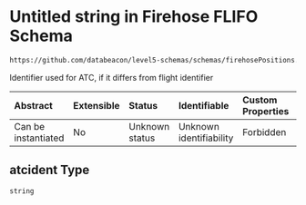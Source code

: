 # Untitled string in Firehose FLIFO Schema

```txt
https://github.com/databeacon/level5-schemas/schemas/firehosePositions.schema.json#/properties/atcident
```

Identifier used for ATC, if it differs from flight identifier

| Abstract            | Extensible | Status         | Identifiable            | Custom Properties | Additional Properties | Access Restrictions | Defined In                                                                                |
| :------------------ | :--------- | :------------- | :---------------------- | :---------------- | :-------------------- | :------------------ | :---------------------------------------------------------------------------------------- |
| Can be instantiated | No         | Unknown status | Unknown identifiability | Forbidden         | Allowed               | none                | [firehoseFLIFO.schema.json\*](../../out/firehoseFLIFO.schema.json "open original schema") |

## atcident Type

`string`
